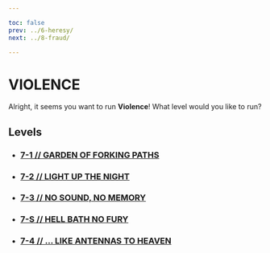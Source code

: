 ```yaml
---

toc: false
prev: ../6-heresy/
next: ../8-fraud/

---
```


# VIOLENCE

Alright, it seems you want to run **Violence**! What level would you like to run?

## Levels

- ### [7-1 // GARDEN OF FORKING PATHS](/any/7-violence/any-7-1.md)

- ### [7-2 // LIGHT UP THE NIGHT](/any/7-violence/any-7-2.md)

- ### [7-3 // NO SOUND, NO MEMORY](/any/7-violence/any-7-3.md)

- ### [7-S // HELL BATH NO FURY](/any/7-violence/any-7-s.md)

- ### [7-4 // ... LIKE ANTENNAS TO HEAVEN](/any/7-violence/any-7-4.md)

<p style="font-size: 1.75px; color: #4d4d4d00; margin-bottom: -52.5px;">
    <i>workaround gap</i>
</p>